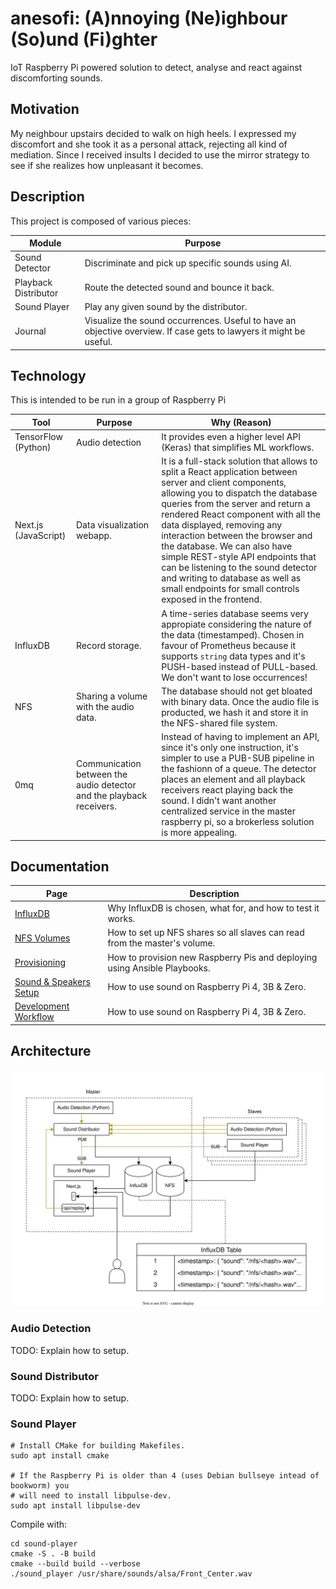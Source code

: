 # anesofi: (A)nnoying (Ne)ighbour (So)und (Fi)ghter

IoT Raspberry Pi powered solution to detect, analyse and react against discomforting
sounds.

## Motivation

My neighbour upstairs decided to walk on high heels. I expressed my discomfort and she
took it as a personal attack, rejecting all kind of mediation. Since I received insults
I decided to use the mirror strategy to see if she realizes how unpleasant it becomes.

## Description

This project is composed of various pieces:

| Module               | Purpose                                                                                                            |
| -------------------- | ------------------------------------------------------------------------------------------------------------------ |
| Sound Detector       | Discriminate and pick up specific sounds using AI.                                                                 |
| Playback Distributor | Route the detected sound and bounce it back.                                                                       |
| Sound Player         | Play any given sound by the distributor.                                                                           |
| Journal              | Visualize the sound occurrences. Useful to have an objective overview. If case gets to lawyers it might be useful. |

## Technology

This is intended to be run in a group of Raspberry Pi

| Tool                 | Purpose                                                              | Why (Reason)                                                                                                                                                                                                                                                                                                                                                                                                                                                                                           |
| -------------------- | -------------------------------------------------------------------- | ------------------------------------------------------------------------------------------------------------------------------------------------------------------------------------------------------------------------------------------------------------------------------------------------------------------------------------------------------------------------------------------------------------------------------------------------------------------------------------------------------ |
| TensorFlow (Python)  | Audio detection                                                      | It provides even a higher level API (Keras) that simplifies ML workflows.                                                                                                                                                                                                                                                                                                                                                                                                                              |
| Next.js (JavaScript) | Data visualization webapp.                                           | It is a full-stack solution that allows to split a React application between server and client components, allowing you to dispatch the database queries from the server and return a rendered React component with all the data displayed, removing any interaction between the browser and the database. We can also have simple REST-style API endpoints that can be listening to the sound detector and writing to database as well as small endpoints for small controls exposed in the frontend. |
| InfluxDB             | Record storage.                                                      | A time-series database seems very appropiate considering the nature of the data (timestamped). Chosen in favour of Prometheus because it supports `string` data types and it's PUSH-based instead of PULL-based. We don't want to lose occurrences!                                                                                                                                                                                                                                                    |
| NFS                  | Sharing a volume with the audio data.                                | The database should not get bloated with binary data. Once the audio file is producted, we hash it and store it in the NFS-shared file system.                                                                                                                                                                                                                                                                                                                                                          |
| 0mq                  | Communication between the audio detector and the playback receivers. | Instead of having to implement an API, since it's only one instruction, it's simpler to use a PUB-SUB pipeline in the fashionn of a queue. The detector places an element and all playback receivers react playing back the sound. I didn't want another centralized service in the master raspberry pi, so a brokerless solution is more appealing.                                                                                                                                                   |

## Documentation

| Page                                         | Description                                                               |
| -------------------------------------------- | ------------------------------------------------------------------------- |
| [InfluxDB](/docs/influxdb.md)                | Why InfluxDB is chosen, what for, and how to test it works.               |
| [NFS Volumes](/docs/nfs.md)                  | How to set up NFS shares so all slaves can read from the master's volume. |
| [Provisioning](/docs/provisioning.md)        | How to provision new Raspberry Pis and deploying using Ansible Playbooks. |
| [Sound & Speakers Setup](/docs/sound.md)     | How to use sound on Raspberry Pi 4, 3B & Zero.                            |
| [Development Workflow](/docs/development.md) | How to use sound on Raspberry Pi 4, 3B & Zero.                            |

## Architecture

![Diagram](/docs/anesofi.svg)

### Audio Detection

TODO: Explain how to setup.

### Sound Distributor

TODO: Explain how to setup.

### Sound Player

```
# Install CMake for building Makefiles.
sudo apt install cmake

# If the Raspberry Pi is older than 4 (uses Debian bullseye intead of bookworm) you
# will need to install libpulse-dev.
sudo apt install libpulse-dev
```

Compile with:

```
cd sound-player
cmake -S . -B build
cmake --build build --verbose
./sound_player /usr/share/sounds/alsa/Front_Center.wav
```
